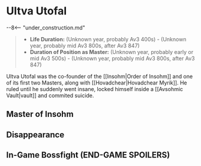 # Ultva Utofal

--8<-- "under_construction.md"

> - **Life Duration:** (Unknown year, probably Av3 400s) - (Unknown year, probably mid Av3 800s, after Av3 847)
> - **Duration of Position as Master:** (Unknown year, probably early or mid Av3 500s) - (Unknown year, probably mid Av3 800s, after Av3 847)

Ultva Utofal was the co-founder of the [[Insohm|Order of Insohm]] and one of its first two Masters, along with [[Hovadchear|Hovadchear Myrik]]. He ruled until he suddenly went insane, locked himself inside a [[Avsohmic Vault|vault]] and commited suicide. 

## Master of Insohm

## Disappearance

## In-Game Bossfight (END-GAME SPOILERS)
